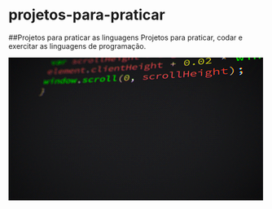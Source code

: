 # projetos-para-praticar
##Projetos para praticar as linguagens
Projetos para praticar, codar e exercitar as linguagens de programação.


![codando](https://github.com/marcoscapiberibe/projetos-para-praticar/blob/main/codar.gif)
